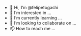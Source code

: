 - 👋 Hi, I’m @felipetogashi
- 👀 I’m interested in ...
- 🌱 I’m currently learning ...
- 💞️ I’m looking to collaborate on ...
- 📫 How to reach me ...

<!---
felipetogashi/felipetogashi is a ✨ special ✨ repository because its `README.md` (this file) appears on your GitHub profile.
You can click the Preview link to take a look at your changes.
--->
